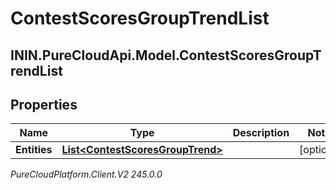 # ContestScoresGroupTrendList

## ININ.PureCloudApi.Model.ContestScoresGroupTrendList

## Properties

|Name | Type | Description | Notes|
|------------ | ------------- | ------------- | -------------|
| **Entities** | [**List&lt;ContestScoresGroupTrend&gt;**](ContestScoresGroupTrend) |  | [optional] |



_PureCloudPlatform.Client.V2 245.0.0_
